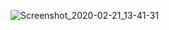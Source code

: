 ![Screenshot_2020-02-21_13-41-31](https://user-images.githubusercontent.com/35824714/75074209-10241980-54b0-11ea-978c-9cfacaaa9b1e.png)


